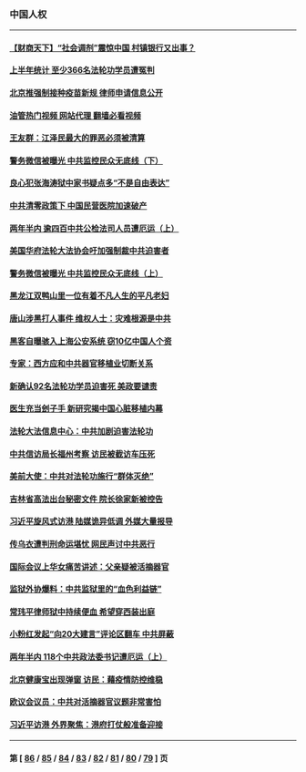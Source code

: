 ### 中国人权
---
#### [【财商天下】“社会调剂”震惊中国 村镇银行又出事？](../../pages/ncid278/n13775860.md?07081245) 
#### [上半年统计 至少366名法轮功学员遭冤判](../../pages/ncid278/n13775603.md?07081245) 
#### [北京推强制接种疫苗新规 律师申请信息公开](../../pages/ncid278/n13775519.md?07081245) 
#### [油管热门视频 网站代理 翻墙必看视频](http://209.222.30.114:81/youtube.html?07081245)
#### [王友群：江泽民最大的罪恶必须被清算](../../pages/ncid278/n13775167.md?07081245) 
#### [警务微信被曝光 中共监控民众无底线（下）](../../pages/ncid278/n13774421.md?07081245) 
#### [良心犯张海涛狱中家书疑点多“不是自由表达”](../../pages/ncid278/n13775029.md?07081245) 
#### [中共清零政策下 中国民营医院加速破产](../../pages/ncid278/n13774881.md?07081245) 
#### [两年半内 逾四百中共公检法司人员遭厄运（上）](../../pages/ncid278/n13767733.md?07081245) 
#### [美国华府法轮大法协会吁加强制裁中共迫害者](../../pages/ncid278/n13774396.md?07081245) 
#### [警务微信被曝光 中共监控民众无底线（上）](../../pages/ncid278/n13774420.md?07081245) 
#### [黑龙江双鸭山里一位有着不凡人生的平凡老妇](../../pages/ncid278/n13774224.md?07081245) 
#### [唐山涉黑打人事件 维权人士：灾难根源是中共](../../pages/ncid278/n13773534.md?07081245) 
#### [黑客自曝骇入上海公安系统 窃10亿中国人个资](../../pages/ncid278/n13773395.md?07081245) 
#### [专家：西方应和中共器官移植业切断关系](../../pages/ncid278/n13772828.md?07081245) 
#### [新确认92名法轮功学员迫害死 美政要谴责](../../pages/ncid278/n13772701.md?07081245) 
#### [医生充当刽子手 新研究揭中国心脏移植内幕](../../pages/ncid278/n13772291.md?07081245) 
#### [法轮大法信息中心：中共加剧迫害法轮功](../../pages/ncid278/n13772403.md?07081245) 
#### [中共信访局长福州考察 访民被截访车压死](../../pages/ncid278/n13772028.md?07081245) 
#### [美前大使：中共对法轮功施行“群体灭绝”](../../pages/ncid278/n13771705.md?07081245) 
#### [吉林省高法出台秘密文件 院长徐家新被控告](../../pages/ncid278/n13771719.md?07081245) 
#### [习近平旋风式访港 陆媒诡异低调 外媒大量报导](../../pages/ncid278/n13771454.md?07081245) 
#### [传乌衣遭判刑命运堪忧 网民声讨中共恶行](../../pages/ncid278/n13771661.md?07081245) 
#### [国际会议上华女痛苦讲述：父亲疑被活摘器官](../../pages/ncid278/n13771583.md?07081245) 
#### [监狱外协爆料：中共监狱里的“血色利益链”](../../pages/ncid278/n13769954.md?07081245) 
#### [常玮平律师狱中持续便血 希望穿西装出庭](../../pages/ncid278/n13770493.md?07081245) 
#### [小粉红发起“向20大建言”评论区翻车 中共屏蔽](../../pages/ncid278/n13770518.md?07081245) 
#### [两年半内 118个中共政法委书记遭厄运（上）](../../pages/ncid278/n13763600.md?07081245) 
#### [北京健康宝出现弹窗 访民：藉疫情防控维稳](../../pages/ncid278/n13770682.md?07081245) 
#### [欧议会议员：中共对活摘器官议题非常害怕](../../pages/ncid278/n13770228.md?07081245) 
#### [习近平访港 外界聚焦：港府打仗般准备迎接](../../pages/ncid278/n13770101.md?07081245) 

---
#### 第 [ [86](./86.md?07081245) / [85](./85.md?07081245) / [84](./84.md?07081245) / [83](./83.md?07081245) / [82](./82.md?07081245) / [81](./81.md?07081245) / [80](./80.md?07081245) / [79](./79.md?07081245) ] 页
